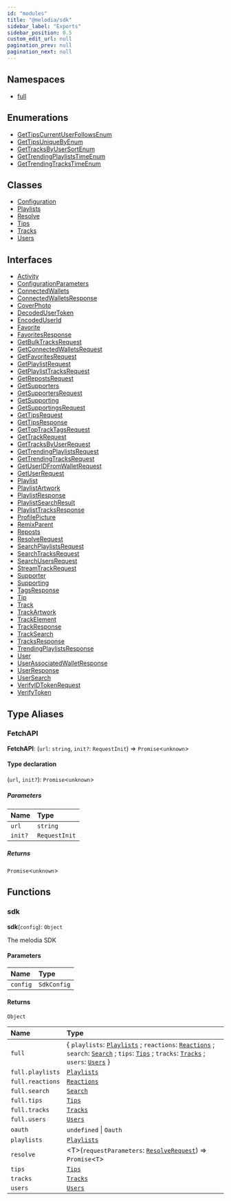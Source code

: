 ```yaml
---
id: "modules"
title: "@melodia/sdk"
sidebar_label: "Exports"
sidebar_position: 0.5
custom_edit_url: null
pagination_prev: null
pagination_next: null
---
```


## Namespaces

- [full](namespaces/full.md)

## Enumerations

- [GetTipsCurrentUserFollowsEnum](enums/GetTipsCurrentUserFollowsEnum.md)
- [GetTipsUniqueByEnum](enums/GetTipsUniqueByEnum.md)
- [GetTracksByUserSortEnum](enums/GetTracksByUserSortEnum.md)
- [GetTrendingPlaylistsTimeEnum](enums/GetTrendingPlaylistsTimeEnum.md)
- [GetTrendingTracksTimeEnum](enums/GetTrendingTracksTimeEnum.md)

## Classes

- [Configuration](classes/Configuration.md)
- [Playlists](classes/PlaylistsApi.md)
- [Resolve](classes/ResolveApi.md)
- [Tips](classes/TipsApi.md)
- [Tracks](classes/TracksApi.md)
- [Users](classes/UsersApi.md)

## Interfaces

- [Activity](interfaces/Activity.md)
- [ConfigurationParameters](interfaces/ConfigurationParameters.md)
- [ConnectedWallets](interfaces/ConnectedWallets.md)
- [ConnectedWalletsResponse](interfaces/ConnectedWalletsResponse.md)
- [CoverPhoto](interfaces/CoverPhoto.md)
- [DecodedUserToken](interfaces/DecodedUserToken.md)
- [EncodedUserId](interfaces/EncodedUserId.md)
- [Favorite](interfaces/Favorite.md)
- [FavoritesResponse](interfaces/FavoritesResponse.md)
- [GetBulkTracksRequest](interfaces/GetBulkTracksRequest.md)
- [GetConnectedWalletsRequest](interfaces/GetConnectedWalletsRequest.md)
- [GetFavoritesRequest](interfaces/GetFavoritesRequest.md)
- [GetPlaylistRequest](interfaces/GetPlaylistRequest.md)
- [GetPlaylistTracksRequest](interfaces/GetPlaylistTracksRequest.md)
- [GetRepostsRequest](interfaces/GetRepostsRequest.md)
- [GetSupporters](interfaces/GetSupporters.md)
- [GetSupportersRequest](interfaces/GetSupportersRequest.md)
- [GetSupporting](interfaces/GetSupporting.md)
- [GetSupportingsRequest](interfaces/GetSupportingsRequest.md)
- [GetTipsRequest](interfaces/GetTipsRequest.md)
- [GetTipsResponse](interfaces/GetTipsResponse.md)
- [GetTopTrackTagsRequest](interfaces/GetTopTrackTagsRequest.md)
- [GetTrackRequest](interfaces/GetTrackRequest.md)
- [GetTracksByUserRequest](interfaces/GetTracksByUserRequest.md)
- [GetTrendingPlaylistsRequest](interfaces/GetTrendingPlaylistsRequest.md)
- [GetTrendingTracksRequest](interfaces/GetTrendingTracksRequest.md)
- [GetUserIDFromWalletRequest](interfaces/GetUserIDFromWalletRequest.md)
- [GetUserRequest](interfaces/GetUserRequest.md)
- [Playlist](interfaces/Playlist.md)
- [PlaylistArtwork](interfaces/PlaylistArtwork.md)
- [PlaylistResponse](interfaces/PlaylistResponse.md)
- [PlaylistSearchResult](interfaces/PlaylistSearchResult.md)
- [PlaylistTracksResponse](interfaces/PlaylistTracksResponse.md)
- [ProfilePicture](interfaces/ProfilePicture.md)
- [RemixParent](interfaces/RemixParent.md)
- [Reposts](interfaces/Reposts.md)
- [ResolveRequest](interfaces/ResolveRequest.md)
- [SearchPlaylistsRequest](interfaces/SearchPlaylistsRequest.md)
- [SearchTracksRequest](interfaces/SearchTracksRequest.md)
- [SearchUsersRequest](interfaces/SearchUsersRequest.md)
- [StreamTrackRequest](interfaces/StreamTrackRequest.md)
- [Supporter](interfaces/Supporter.md)
- [Supporting](interfaces/Supporting.md)
- [TagsResponse](interfaces/TagsResponse.md)
- [Tip](interfaces/Tip.md)
- [Track](interfaces/Track.md)
- [TrackArtwork](interfaces/TrackArtwork.md)
- [TrackElement](interfaces/TrackElement.md)
- [TrackResponse](interfaces/TrackResponse.md)
- [TrackSearch](interfaces/TrackSearch.md)
- [TracksResponse](interfaces/TracksResponse.md)
- [TrendingPlaylistsResponse](interfaces/TrendingPlaylistsResponse.md)
- [User](interfaces/User.md)
- [UserAssociatedWalletResponse](interfaces/UserAssociatedWalletResponse.md)
- [UserResponse](interfaces/UserResponse.md)
- [UserSearch](interfaces/UserSearch.md)
- [VerifyIDTokenRequest](interfaces/VerifyIDTokenRequest.md)
- [VerifyToken](interfaces/VerifyToken.md)

## Type Aliases

### FetchAPI

**FetchAPI**: (`url`: `string`, `init?`: `RequestInit`) => `Promise`<`unknown`\>

#### Type declaration

(`url`, `init?`): `Promise`<`unknown`\>

##### Parameters

| Name    | Type          |
| :------ | :------------ |
| `url`   | `string`      |
| `init?` | `RequestInit` |

##### Returns

`Promise`<`unknown`\>

## Functions

### sdk

**sdk**(`config`): `Object`

The melodia SDK

#### Parameters

| Name     | Type        |
| :------- | :---------- |
| `config` | `SdkConfig` |

#### Returns

`Object`

| Name             | Type                                                                                                                                                                                                                                                                                                                   |
| :--------------- | :--------------------------------------------------------------------------------------------------------------------------------------------------------------------------------------------------------------------------------------------------------------------------------------------------------------------- |
| `full`           | { `playlists`: [`Playlists`](classes/full.PlaylistsApi.md) ; `reactions`: [`Reactions`](classes/full.ReactionsApi.md) ; `search`: [`Search`](classes/full.SearchApi.md) ; `tips`: [`Tips`](classes/full.TipsApi.md) ; `tracks`: [`Tracks`](classes/full.TracksApi.md) ; `users`: [`Users`](classes/full.UsersApi.md) } |
| `full.playlists` | [`Playlists`](classes/full.PlaylistsApi.md)                                                                                                                                                                                                                                                                            |
| `full.reactions` | [`Reactions`](classes/full.ReactionsApi.md)                                                                                                                                                                                                                                                                            |
| `full.search`    | [`Search`](classes/full.SearchApi.md)                                                                                                                                                                                                                                                                                  |
| `full.tips`      | [`Tips`](classes/full.TipsApi.md)                                                                                                                                                                                                                                                                                      |
| `full.tracks`    | [`Tracks`](classes/full.TracksApi.md)                                                                                                                                                                                                                                                                                  |
| `full.users`     | [`Users`](classes/full.UsersApi.md)                                                                                                                                                                                                                                                                                    |
| `oauth`          | `undefined` \| `Oauth`                                                                                                                                                                                                                                                                                                 |
| `playlists`      | [`Playlists`](classes/PlaylistsApi.md)                                                                                                                                                                                                                                                                                 |
| `resolve`        | <T\>(`requestParameters`: [`ResolveRequest`](interfaces/ResolveRequest.md)) => `Promise`<`T`\>                                                                                                                                                                                                                         |
| `tips`           | [`Tips`](classes/TipsApi.md)                                                                                                                                                                                                                                                                                           |
| `tracks`         | [`Tracks`](classes/TracksApi.md)                                                                                                                                                                                                                                                                                       |
| `users`          | [`Users`](classes/UsersApi.md)                                                                                                                                                                                                                                                                                         |

